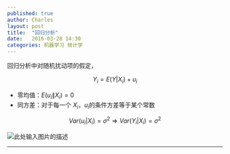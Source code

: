```yaml
---
published: true
author: Charles
layout: post
title:  "回归分析"
date:   2016-03-28 14:30
categories: 机器学习 统计学
---
```


回归分析中对随机扰动项的假定，

$$Y_i = E(Y|X_i)+u_i$$

- 零均值：$E(u_i\|X_i)=0$
- 同方差：对于每一个 $X_i$，$u_i$的条件方差等于某个常数

$$Var(u_i|X_i)=\sigma^2 \Rightarrow Var(Y_i|X_i)=\sigma^2$$

![此处输入图片的描述][1]

----------

[1]: http://7xjbdi.com1.z0.glb.clouddn.com/2016-03-30_223648.png